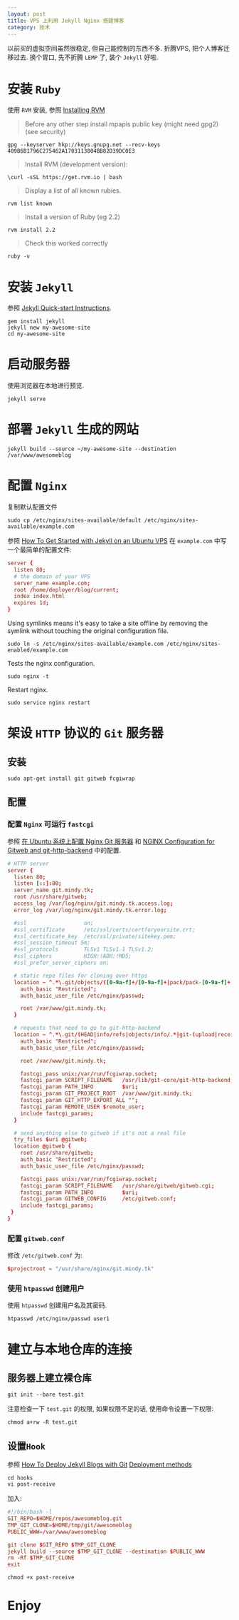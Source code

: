 ```yaml
---
layout: post
title: VPS 上利用 Jekyll Nginx 搭建博客
category: 技术
---
```


以前买的虚拟空间虽然很稳定, 但自己能控制的东西不多. 折腾VPS, 把个人博客迁移过去. 换个胃口, 先不折腾 `LEMP` 了, 装个 `Jekyll` 好啦.

# 安装 `Ruby`

使用 `RVM` 安装, 参照 [Installing RVM][1]

> Before any other step install mpapis public key (might need gpg2) (see security)

```shell
gpg --keyserver hkp://keys.gnupg.net --recv-keys 409B6B1796C275462A1703113804BB82D39DC0E3
```

> Install RVM (development version):

```shell
\curl -sSL https://get.rvm.io | bash
```

> Display a list of all known rubies.

```shell
rvm list known
```

> Install a version of Ruby (eg 2.2)

```shell
rvm install 2.2
```

> Check this worked correctly

```shell
ruby -v
```

# 安装 `Jekyll`
参照 [Jekyll Quick-start Instructions][2].

```shell
gem install jekyll
jekyll new my-awesome-site
cd my-awesome-site
```

# 启动服务器

使用浏览器在本地进行预览.

```shell
jekyll serve
```

# 部署 `Jekyll` 生成的网站

```shell
jekyll build --source ~/my-awesome-site --destination /var/www/awesomeblog
```

# 配置 `Nginx`

复制默认配置文件  

```shell
sudo cp /etc/nginx/sites-available/default /etc/nginx/sites-available/example.com
```

参照 [How To Get Started with Jekyll on an Ubuntu VPS][3] 在 `example.com` 中写一个最简单的配置文件:

```conf
server {
  listen 80;
  # the domain of your VPS
  server_name example.com;
  root /home/deployer/blog/current;
  index index.html
  expires 1d;
}
```

Using symlinks means it's easy to take a site offline by removing the symlink without touching the original configuration file.  

```shell
sudo ln -s /etc/nginx/sites-available/example.com /etc/nginx/sites-enabled/example.com
```

Tests the nginx configuration.

```shell
sudo nginx -t
```

Restart nginx.

```shell
sudo service nginx restart
```

# 架设 `HTTP` 协议的 `Git` 服务器

## 安装

```shell
sudo apt-get install git gitweb fcgiwrap
```

## 配置

### 配置 `Nginx` 可运行 `fastcgi`

参照 [在 Ubuntu 系统上配置 Nginx Git 服务器][4] 和 [NGINX Configuration for Gitweb and git-http-backend][5] 中的配置.

```conf
# HTTP server
server {
  listen 80;
  listen [::]:80;
  server_name git.mindy.tk;
  root /usr/share/gitweb;
  access_log /var/log/nginx/git.mindy.tk.access.log;
  error_log /var/log/nginx/git.mindy.tk.error.log;

  #ssl                  on;
  #ssl_certificate      /etc/ssl/certs/certforyoursite.crt;
  #ssl_certificate_key  /etc/ssl/private/sitekey.pem;
  #ssl_session_timeout 5m;
  #ssl_protocols        TLSv1 TLSv1.1 TLSv1.2;
  #ssl_ciphers          HIGH:!ADH:!MD5;
  #ssl_prefer_server_ciphers on;

  # static repo files for cloning over https
  location ~ ^.*\.git/objects/([0-9a-f]+/[0-9a-f]+|pack/pack-[0-9a-f]+.(pack|idx))$ {
    auth_basic "Restricted";
    auth_basic_user_file /etc/nginx/passwd;

    root /var/www/git.mindy.tk;
  }

  # requests that need to go to git-http-backend
  location ~ ^.*\.git/(HEAD|info/refs|objects/info/.*|git-(upload|receive)-pack)$ {
    auth_basic "Restricted";
    auth_basic_user_file /etc/nginx/passwd;

    root /var/www/git.mindy.tk;

    fastcgi_pass unix:/var/run/fcgiwrap.socket;
    fastcgi_param SCRIPT_FILENAME   /usr/lib/git-core/git-http-backend;
    fastcgi_param PATH_INFO         $uri;
    fastcgi_param GIT_PROJECT_ROOT  /var/www/git.mindy.tk;
    fastcgi_param GIT_HTTP_EXPORT_ALL "";
    fastcgi_param REMOTE_USER $remote_user;
    include fastcgi_params;
  }

  # send anything else to gitweb if it's not a real file
  try_files $uri @gitweb;
  location @gitweb {
    root /usr/share/gitweb;
    auth_basic "Restricted";
    auth_basic_user_file /etc/nginx/passwd;

    fastcgi_pass unix:/var/run/fcgiwrap.socket;
    fastcgi_param SCRIPT_FILENAME   /usr/share/gitweb/gitweb.cgi;
    fastcgi_param PATH_INFO         $uri;
    fastcgi_param GITWEB_CONFIG     /etc/gitweb.conf;
    include fastcgi_params;
 }
}
```

### 配置 `gitweb.conf`

修改 `/etc/gitweb.conf` 为:

```conf
$projectroot = "/usr/share/nginx/git.mindy.tk"
```

### 使用 `htpasswd` 创建用户

使用 `htpasswd` 创建用户名及其密码.

```shell
htpasswd /etc/nginx/passwd user1
```

# 建立与本地仓库的连接

## 服务器上建立裸仓库

```shell
git init --bare test.git
```

注意检查一下 `test.git` 的权限, 如果权限不足的话, 使用命令设置一下权限:

```shell
chmod a+rw -R test.git
```

## 设置`Hook`

参照 [How To Deploy Jekyll Blogs with Git][6]  [Deployment methods][7]

```shell
cd hooks
vi post-receive
```

加入:

```conf
#!/bin/bash -l
GIT_REPO=$HOME/repos/awesomeblog.git
TMP_GIT_CLONE=$HOME/tmp/git/awesomeblog
PUBLIC_WWW=/var/www/awesomeblog

git clone $GIT_REPO $TMP_GIT_CLONE
jekyll build --source $TMP_GIT_CLONE --destination $PUBLIC_WWW
rm -Rf $TMP_GIT_CLONE
exit
```

```shell
chmod +x post-receive
```

# Enjoy

[1]:https://rvm.io/rvm/install
[2]:https://jekyllrb.com/
[3]:https://www.digitalocean.com/community/tutorials/how-to-get-started-with-jekyll-on-an-ubuntu-vps
[4]:http://beginor.github.io/2016/03/12/http-git-server-on-nginx.html
[5]:http://weininger.net/configuration-of-nginx-for-gitweb-and-git-http-backend.html
[6]:https://www.digitalocean.com/community/tutorials/how-to-deploy-jekyll-blogs-with-git
[7]:http://jekyllrb.com/docs/deployment-methods/
